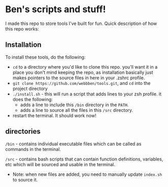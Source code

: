 # Ben's scripts and stuff!

I made this repo to store tools I've built for fun. Quick description of how this repo works:

## Installation
To install these tools, do the following:

- `cd` to a directory where you'd like to clone this repo. you'll want it in a place you don't mind keeping the repo, as installation basically just makes pointers to the source files in here in your .zshrc profile.
- `git clone https://github.com/webbben/tools.git`, and `cd` into the project directory
- `./install.sh` - this will run a script that adds lines to your zsh profile. it does the following:
  - adds a line to include this `/bin` directory in the `PATH`.
  - adds a line to source all the files in this `/src` directory.
- restart the terminal. It should work now!

## directories

`/bin` - contains individual executable files which can be called as commands in the terminal.

`/src` - contains bash scripts that can contain function definitions, variables, etc which will be sourced and usable in the terminal.
- Note: when new files are added, you need to manually update `index.sh` to source it.
